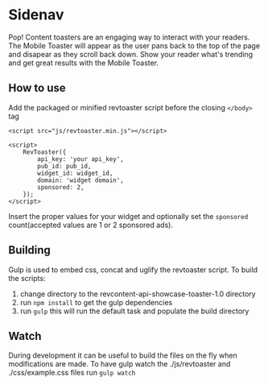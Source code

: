 # Sidenav

Pop! Content toasters are an engaging way to interact with your readers. The Mobile Toaster will appear as the user pans back to the top of the page and disapear as they scroll back down. Show your reader what's trending and get great results with the Mobile Toaster.

## How to use

Add the packaged or minified revtoaster script before the closing ```</body>``` tag

    <script src="js/revtoaster.min.js"></script>

    <script>
        RevToaster({
            api_key: 'your api_key',
            pub_id: pub_id,
            widget_id: widget_id,
            domain: 'widget domain',
            sponsored: 2,
        });
    </script>

Insert the proper values for your widget and optionally set the ```sponsored``` count(accepted values are 1 or 2 sponsored ads).

## Building
Gulp is used to embed css, concat and uglify the revtoaster script. To build the scripts:
1. change directory to the revcontent-api-showcase-toaster-1.0 directory
2. run ```npm install``` to get the gulp dependencies
3. run ```gulp``` this will run the default task and populate the build directory

## Watch
During development it can be useful to build the files on the fly when modifications are made. To have gulp watch the ./js/revtoaster and ./css/example.css files run ```gulp watch```
